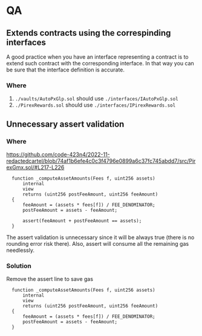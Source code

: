# QA


## Extends contracts using the correspinding interfaces
A good practice when you have an interface representing a contract is to extend such contract with the corresponding interface. In that way you can be sure that the interface definition is accurate.

### Where
1. `./vaults/AutoPxGlp.sol` should use `./interfaces/IAutoPxGlp.sol`
2. `./PirexRewards.sol` should use `./interfaces/IPirexRewards.sol`

## Unnecessary assert validation

### Where
https://github.com/code-423n4/2022-11-redactedcartel/blob/74af1b6efe4c0c3f4796e0899a6c37fc745abdd7/src/PirexGmx.sol/#L217-L226

```solidity
  function _computeAssetAmounts(Fees f, uint256 assets)
      internal
      view
      returns (uint256 postFeeAmount, uint256 feeAmount)
  {
      feeAmount = (assets * fees[f]) / FEE_DENOMINATOR;
      postFeeAmount = assets - feeAmount;

      assert(feeAmount + postFeeAmount == assets);
  }
```

The assert validation is unnecessary since it will be always true (there is no rounding error risk there).
Also, assert will consume all the remaining gas needlessly.

### Solution
Remove the assert line to save gas

```solidity
  function _computeAssetAmounts(Fees f, uint256 assets)
      internal
      view
      returns (uint256 postFeeAmount, uint256 feeAmount)
  {
      feeAmount = (assets * fees[f]) / FEE_DENOMINATOR;
      postFeeAmount = assets - feeAmount;
  }
```